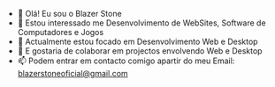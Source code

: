 - 👋 Olá! Eu sou o Blazer Stone
- 👀 Estou interessado me Desenvolvimento de WebSites, Software de Computadores e Jogos
- 🌱 Actualmente estou focado em Desenvolvimento Web e Desktop
- 💞️ E gostaria de colaborar em projectos envolvendo Web e Desktop
- 📫 Podem entrar em contacto comigo apartir do meu Email: blazerstoneoficial@gmail.com

<!---
blazerstone/blazerstone is a ✨ special ✨ repository because its `README.md` (this file) appears on your GitHub profile.
You can click the Preview link to take a look at your changes.
--->
